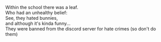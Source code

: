 Within the school there was a leaf.  
Who had an unhealthy belief:  
See, they hated bunnies,  
and although it's kinda funny...  
They were banned from the discord server for hate crimes (so don't do them)  